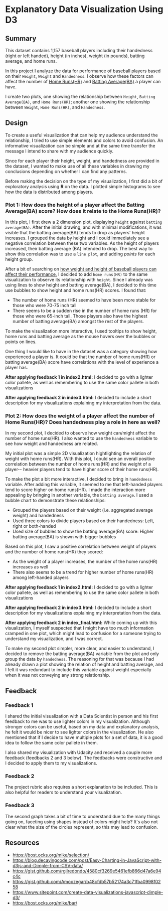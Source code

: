 # Explanatory Data Visualization Using D3

## Summary

This dataset contains 1,157 baseball players including their handedness (right or left handed), height (in inches), weight (in pounds), batting average, and home runs.

In this project I analyze the data for performance of baseball players based on their `Height`, `Weight` and `Handedness`. I observe how these factors can affect the number of [Home Runs(HR)](https://en.wikipedia.org/wiki/Home_run) and [Batting Average(BA)](https://en.wikipedia.org/wiki/Batting_average) a player can have. 

I create two plots, one showing the relationship between `Height`, `Batting Average(BA)`, and `Home Runs(HR)`; another one showing the relationship between `Weight`, `Home Runs(HR)`, and `Handedness`. 

## Design 

To create a useful visualization that can help my audience understand the relationship, I tried to use simple elements and colors to avoid confusion. An informative visualization can be simple and at the same time transfer the message I intend to share with my audience quickly. 

Since for each player their height, weight, and handedness are provided in the dataset, I wanted to make use of all these variables in drawing my conclusions depending on whether I can find any patterns.

Before making the decision on the type of my visualization, I first did a bit of exploratory analysis using **R** on the data. I plotted simple histograms to see how the data is distributed among players. 

### Plot 1: How does the height of a player affect the Batting Average(BA) score? How does it relate to the Home Runs(HR)?

In this plot, I first drew a 2 dimension plot, displaying `height` against `batting average(BA)`. After the initial drawing, and with minimal modifications, it was visible that the batting average(BA) tends to drop as players' height increases. I grouped the data by height and I could immediately see a negative correlation between these two variables. As the height of players increased, their batting average (BA) intended to drop. The best way to show this correlation was to use a `line plot`, and adding _points_ for each height group. 

After a bit of searching on [how weight and height of baseball players can affect their performance](http://www.hardballtimes.com/does-size-matter-part-4/), I decided to add `home runs(HR)` to the same visualization to observe its relationship with `height`. Since I already was using lines to show height and batting average(BA), I decided to this time use bubbles to show height and home runs(HR) scores. I found that:
- The number of home runs (HR) seemed to have been more stable for those who were 70-75 inch tall
- There seems to be a sudden rise in the number of home runs (HR) for those who were 65-inch tall. Those players also have the highest number of batting average(BA) amongst the rest of the players.

To make the visualization more interactive, I used tooltips to show height, home runs and batting average as the mouse hovers over the bubbles or points on lines. 

One thing I would like to have in the dataset was a category showing how experienced a player is. It could be that the number of home runs(HR) or batting average(BA) score have correlations with the level of experience a player has.

**After applying feedback 1 in index2.html:**
I decided to go with a lighter color pallete, as well as remembering to use the same color pallete in both visualizations

**After applying feedback 2 in index3.html:**
I decided to include a short description for my visualizations explaining my interpretation from the data.

### Plot 2: How does the weight of a player affect the number of Home Runs(HR)? Does handedness play a role in here as well?

In my second plot, I decided to observe how weight can/might affect the number of home runs(HR). I also wanted to use the `handedness` variable to see how weight and handedness are related. 

My initial plot was a simple 2D visualization hightlighting the relation of weight with home runs(HR). With this plot, I could see an overall positive correlation between the number of home runs(HR) and the weight of a player-- heavier players tend to have higher score of their home runs(HR). 

To make the plot a bit more interactive, I decided to bring in `handedness` variable. After adding this variable, it seemed to me that left-handed players tend to score higher on home runs(HR). I made the interaction more appealing by bringing in another variable, the `batting average`. I used a bubble chart to demonstrate these relationships:
- Grouped the players based on their weight (i.e. aggregated average weight) and handedness
- Used three colors to divide players based on their handedness: Left, right or both-handed
- Used size of bubbles to show the batting average(BA) score: Higher batting average(BA) is shown with bigger bubbles

Based on this plot, I saw a positive correlation between weight of players and the number of home runs(HR) they scored:
- As the weight of a player increases, the number of the home runs(HR) increases as well
- There also seems to be a trend for higher number of home runs(HR) among left-handed players

**After applying feedback 1 in index2.html:**
I decided to go with a lighter color pallete, as well as remembering to use the same color pallete in both visualizations

**After applying feedback 2 in index3.html:**
I decided to include a short description for my visualizations explaining my interpretation from the data.

**After applying feedback 2 in index_final.html:**
While coming up with this visualization, I myself suspected that I might have too much information cramped in one plot, which might lead to confusion for a someone trying to understand my visualization, and I was correct. 

To make my second plot simpler, more clear, and easier to understand, I decided to remove the batting average(BA) variable from the plot and only group the data by `handedness`. The reasoning for that was because I had already drawn a plot showing the relation of height and batting average, and I felt it was redundant to include this variable against weight especially when it was not conveying any strong relationship.

## Feedback 

### Feedback 1 
I shared the initial visualization with a Data Scientist in person and his first feedback to me was to use lighter colors in my visualization. Although stronger colors can be useful, based on my data and explanatory analysis, he felt it would be nicer to see lighter colors in the visualization. He also mentioned that if I decide to have multiple plots for a set of data, it is a good idea to follow the same color pallete in them.

I also shared my visualization with Udacity and received a couple more feedback (feedbacks 2 and 3 below). The feedbacks were constructive and I decided to apply them to my visualizations.

### Feedback 2
The project rubric also requires a short explanation to be included. This is also helpful for readers to understand your visualization.

### Feedback 3
The second graph takes a bit of time to understand due to the many things going on, faceting using shapes instead of colors might help? It's also not clear what the size of the circles represent, so this may lead to confusion.

## Resources 

- https://bost.ocks.org/mike/selection/
- https://blog.decayingcode.com/post/Easy-Charting-in-JavaScript-with-d3js-and-Dimple-from-CSV-data/
- https://gist.github.com/rgilredondo/4580cf3269e5461efb866d47a6e94c4c
- https://gist.github.com/Amoozegar/b48cfdb57b52174a3c71fba0998f0258
- https://www.sitepoint.com/create-data-visualizations-javascript-dimple-d3/
- https://bost.ocks.org/mike/bar/
